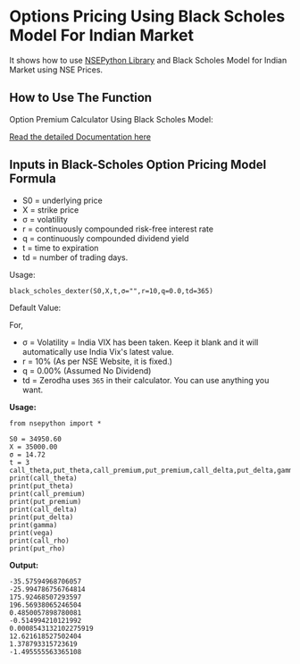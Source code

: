 # Options Pricing Using Black Scholes Model For Indian Market

It shows how to use [NSEPython Library](https://github.com/aeron7/nsepython) and Black Scholes Model for Indian Market using NSE Prices.

## How to Use The Function
Option Premium Calculator Using Black Scholes Model:

[Read the detailed Documentation here ](https://unofficed.com/black-scholes-model-options-calculator-google-sheet/)

## Inputs in Black-Scholes Option Pricing Model Formula

* S0 = underlying price
* X = strike price
* σ = volatility
* r = continuously compounded risk-free interest rate
* q = continuously compounded dividend yield
* t = time to expiration
* td = number of trading days.

Usage:

`black_scholes_dexter(S0,X,t,σ="",r=10,q=0.0,td=365)`

Default Value:

For,

* σ = Volatility = India VIX has been taken. Keep it blank and it will automatically use India Vix's latest value.
* r = 10% (As per NSE Website, it is fixed.)
* q = 0.00% (Assumed No Dividend)
* td = Zerodha uses `365` in their calculator. You can use anything you want.

**Usage:**


```
from nsepython import *

S0 = 34950.60
X = 35000.00
σ = 14.72
t = 3
call_theta,put_theta,call_premium,put_premium,call_delta,put_delta,gamma,vega,call_rho,put_rho=black_scholes_dexter(S0,X,t,σ="",r=10,q=0.0,td=365)
print(call_theta)
print(put_theta)
print(call_premium)
print(put_premium)
print(call_delta)
print(put_delta)
print(gamma)
print(vega)
print(call_rho)
print(put_rho)
```
**Output:**

```
-35.57594968706057
-25.994786756764814
175.92468507293597
196.56938065246504
0.4850057898780081
-0.514994210121992
0.0008543132102275919
12.621618527502404
1.378793315723619
-1.495555563365108
```
